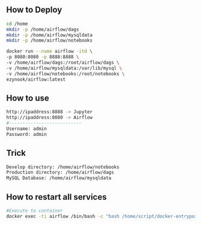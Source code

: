 ## How to Deploy
```bash
cd /home
mkdir -p /home/airflow/dags
mkdir -p /home/airflow/mysqldata
mkdir -p /home/airflow/notebooks
```
```bash
docker run --name airflow -itd \
-p 8080:8080 -p 8888:8888 \
-v /home/airflow/dags:/root/airflow/dags \
-v /home/airflow/mysqldata:/var/lib/mysql \
-v /home/airflow/notebooks:/root/notebooks \
ezynook/airflow:latest
```
## How to use
```bash
http://ipaddress:8888 -> Jupyter
http://ipaddress:8080 -> Airflow
#---------------------------
Username: admin
Password: admin
```
## Trick
```bash
Develop directory: /home/airflow/notebooks
Production directory: /home/airflow/dags
MySQL Database: /home/airflow/mysqldata
```
## How to restart all services
```bash
#Execute to container
docker exec -ti airflow /bin/bash -c "bash /home/script/docker-entrypoint.sh"
```
